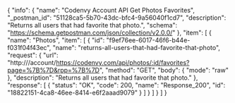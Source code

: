 {
  "info": {
    "name": "Codenvy Account API Get Photos Favorites",
    "_postman_id": "51128ca5-5b70-43dc-bfc4-9a56040f1cd7",
    "description": "Returns all users that had favorite that photo.",
    "schema": "https://schema.getpostman.com/json/collection/v2.0.0/"
  },
  "item": [
    {
      "name": "Photos",
      "item": [
        {
          "id": "f9ef76ee-6017-46f6-b44e-f031f04f43ec",
          "name": "returns-all-users-that-had-favorite-that-photo",
          "request": {
            "url": "http:///account/https://codenvy.com/api/photos/:id/favorites?page=%7B%7D&rpp=%7B%7D",
            "method": "GET",
            "body": {
              "mode": "raw"
            },
            "description": "Returns all users that had favorite that photo."
          },
          "response": [
            {
              "status": "OK",
              "code": 200,
              "name": "Response_200",
              "id": "18822151-4ca8-46ee-8414-e6f2aaad9079"
            }
          ]
        }
      ]
    }
  ]
}